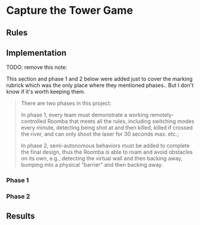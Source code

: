 # Capture the Tower Game

## Rules

## Implementation

TODO: remove this note:

This section and phase 1 and 2 below were added just to cover the marking rubrick which was the only place where they mentioned phases.. But I don't know if it's worth keeping them.

>There are two phases in this project:
>
>In phase 1, every team must demonstrate a working remotely-controlled Roomba that meets all the rules, including switching modes every minute, detecting being shot at and then killed, killed if crossed the river, and can only shoot the laser for 30 seconds max. etc.;
>
>In phase 2, semi-autonomous behaviors must be added to complete the final design, thus the Roomba is able to roam and avoid obstacles on its own, e.g., detecting the virtual wall and then backing away, bumping into a physical "barrier" and then backing away.

### Phase 1


### Phase 2

## Results
